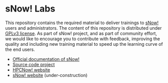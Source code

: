 # sNow! Labs
This repository contains the required material to deliver trainings to [sNow!](https://hpcnow.github.io/snow-documentation/) users and administrators. The content of this repository is distributed under [GPLv3 license](LICENSE). As part of sNow! project, and as part of community effort, we would like to encourage you to contribute with feedback, improving the quality and including new training material to speed up the learning curve of the end users.

* [Official documentation of sNow!](https://hpcnow.github.io/snow-documentation/)
* [Source code project](https://bitbucket.org/hpcnow/snow-tools)
* [HPCNow! website](http://hpcnow.com) 
* [sNow! website](https://hpcnow.github.io/snow-web/) (under-construction)
